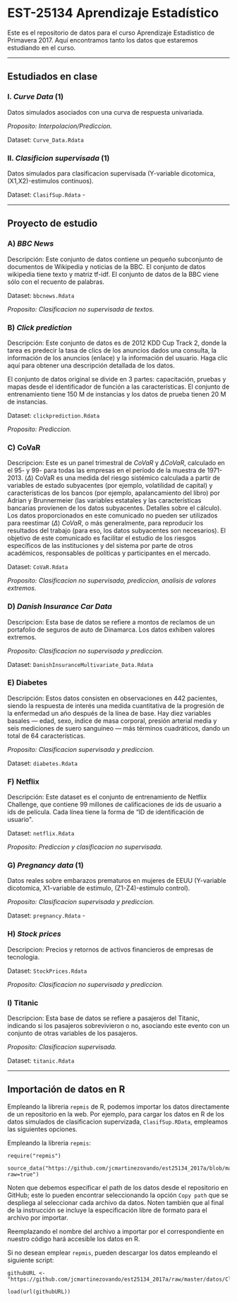 # EST-25134 Aprendizaje Estadístico

Este es el repositorio de datos para el curso Aprendizaje Estadístico de Primavera 2017. Aquí encontramos tanto los datos que estaremos estudiando en el curso. 

----

## Estudiados en clase

### I. *Curve Data* (1)

Datos simulados asociados con una curva de respuesta univariada.

_Proposito: Interpolacion/Prediccion._

Dataset: `Curve_Data.Rdata` 

### II. *Clasificion supervisada* (1)

Datos simulados para clasificacion supervisada (Y-variable dicotomica, (X1,X2)-estimulos continuos).

Dataset: `ClasifSup.Rdata` - 

----

## Proyecto de estudio

### A) *BBC News*

Descripción: Este conjunto de datos contiene un pequeño subconjunto de documentos de Wikipedia y noticias de la BBC. El conjunto de datos wikipedia tiene texto y matriz tf-idf. El conjunto de datos de la BBC viene sólo con el recuento de palabras.

Dataset: `bbcnews.Rdata`

_Proposito: Clasificacion no supervisada de textos._

### B) *Click prediction*

Descripción: Este conjunto de datos es de 2012 KDD Cup Track 2, donde la tarea es predecir la tasa de clics de los anuncios dados una consulta, la información de los anuncios (enlace) y la información del usuario. Haga clic aquí para obtener una descripción detallada de los datos.

El conjunto de datos original se divide en 3 partes: capacitación, pruebas y mapas desde el identificador de función a las características. El conjunto de entrenamiento tiene 150 M de instancias y los datos de prueba tienen 20 M de instancias. 

Dataset: `clickprediction.Rdata`

_Proposito: Prediccion._

### C) CoVaR

Descripcion: Este es un panel trimestral de $CoVaR$ y $\Delta CoVaR$, calculado en el 95- y 99- para todas las empresas en el período de la muestra de 1971-2013. ($\Delta$) CoVaR es una medida del riesgo sistémico calculada a partir de variables de estado subyacentes (por ejemplo, volatilidad de capital) y características de los bancos (por ejemplo, apalancamiento del libro) por Adrian y Brunnermeier (las variables estatales y las características bancarias provienen de los datos subyacentes. Detalles sobre el cálculo). Los datos proporcionados en este comunicado no pueden ser utilizados para reestimar ($\Delta$) $CoVaR$, o más generalmente, para reproducir los resultados del trabajo (para eso, los datos subyacentes son necesarios). El objetivo de este comunicado es facilitar el estudio de los riesgos específicos de las instituciones y del sistema por parte de otros académicos, responsables de políticas y participantes en el mercado.

Dataset: `CoVaR.Rdata`

_Proposito: Clasificacion no supervisada, prediccion, analisis de valores extremos._

### D) *Danish Insurance Car Data*

Descripcion: Esta base de datos se refiere a montos de reclamos de un portafolio de seguros de auto de Dinamarca. Los datos exhiben valores extremos.

_Proposito: Clasificacion no supervisada y prediccion._

Dataset: `DanishInsuranceMultivariate_Data.Rdata`

###  E) Diabetes

Descripción: Estos datos consisten en observaciones en 442 pacientes, siendo la respuesta de interés una medida cuantitativa de la progresión de la enfermedad un año después de la línea de base. Hay diez variables basales — edad, sexo, índice de masa corporal, presión arterial media y seis mediciones de suero sanguíneo — más términos cuadráticos, dando un total de 64 características.

_Proposito: Clasificacion supervisada y prediccion._

Dataset: `diabetes.Rdata`

### F) Netflix

Descripción: Este dataset es el conjunto de entrenamiento de Netflix Challenge, que contiene 99 millones de calificaciones de ids de usuario a ids de película. Cada línea tiene la forma de “ID de identificación de usuario".

Dataset: `netflix.Rdata`

_Proposito: Prediccion y clasificacion no supervisada._

### G) *Pregnancy data* (1)

Datos reales sobre embarazos prematuros en mujeres de EEUU (Y-variable dicotomica, X1-variable de estimulo, (Z1-Z4)-estimulo control).

_Proposito: Clasificacion supervisada y prediccion._

Dataset: `pregnancy.Rdata` - 

### H) *Stock prices*

Descripcion: Precios y retornos de activos financieros de empresas de tecnologia.

Dataset: `StockPrices.Rdata`

_Proposito: Clasificacion no supervisada y prediccion._

### I) Titanic

Descripcion: Esta base de datos se refiere a pasajeros del Titanic, indicando si los pasajeros sobrevivieron o no, asociando este evento con un conjunto de otras variables de los pasajeros.

_Proposito: Clasificacion supervisada._

Dataset: `titanic.Rdata`

-------

## Importación de datos en R

Empleando la libreria `repmis` de R, podemos importar los datos directamente de un repositorio en la web. Por ejemplo, para cargar los datos en R de los datos simulados de clasificacion supervizada, `ClasifSup.RData`, empleamos las siguientes opciones. 

Empleando la libreria `repmis`:
```
require("repmis")

source_data("https://github.com/jcmartinezovando/est25134_2017a/blob/master/datos/ClasifSup.RData?raw=true")
```
Noten que debemos especificar el path de los datos desde el repositorio en GitHub; este lo pueden encontrar seleccionando la opción `Copy path` que se despliega al seleccionar cada archivo da datos. Noten también que al final de la instrucción se incluye la especificación libre de formato para el archivo por importar.

Reemplazando el nombre del archivo a importar por el correspondiente en nuestro código hará accesible los datos en R.

Si no desean emplear `repmis`, pueden descargar los datos empleando el siguiente script:

```
githubURL <- "https://github.com/jcmartinezovando/est25134_2017a/raw/master/datos/ClasifSup.RData"

load(url(githubURL))
```
